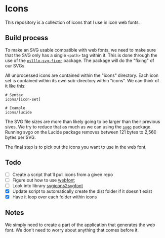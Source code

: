 # Icons

This repository is a collection of icons that I use in icon web fonts.

## Build process

To make an SVG usable compatible with web fonts, we need to make sure that the SVG only has a single `<path>` tag within it. This is done through the use of the [`oslllo-svg-fixer`](https://github.com/oslllo/svg-fixer) package. The package will do the "fixing" of our SVGs.

All unprocessed icons are contained within the "icons" directory. Each icon set is contained within its own sub-directory within "icons". We can think of it like this:

```
# Syntax
icons/[icon-set]

# Example
icons/lucide
```

The SVG file sizes are more than likely going to be larger than their previous sives. We try to reduce that as much as we can using the [`svgo`](https://github.com/svg/svgo) package. Running svgo on the Lucide package removes between 121 bytes to 2,560 bytes per SVG.

The final step is to pick out the icons you want to use in the web font.

## Todo

- [ ] Create a script that'll pull icons from a given repo
- [ ] Figure out how to use [webfont](https://github.com/itgalaxy/webfont/tree/master)
- [ ] Look into library [svgicons2svgfont](https://github.com/nfroidure/svgicons2svgfont)
- [x] Update script to automatically create the dist folder if it doesn't exist
- [x] Have it loop over each folder within icons

## Notes

We simply need to create a part of the application that generates the web font. We don't need to worry about anything that comes before it.
